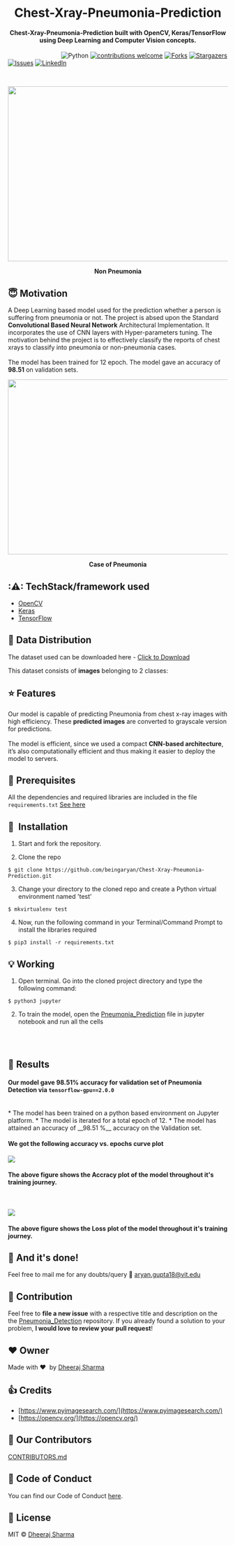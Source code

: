 
<h1 align="center">Chest-Xray-Pneumonia-Prediction</h1>

<div align= "center">
  <h4>Chest-Xray-Pneumonia-Prediction built with OpenCV, Keras/TensorFlow using Deep Learning and Computer Vision concepts. </h4>
</div>

&nbsp;&nbsp;&nbsp;&nbsp;&nbsp;&nbsp;&nbsp;&nbsp;&nbsp;&nbsp;&nbsp;&nbsp;&nbsp;&nbsp;&nbsp;&nbsp;&nbsp;&nbsp;&nbsp;&nbsp;&nbsp;&nbsp;&nbsp;&nbsp;&nbsp;&nbsp;&nbsp;&nbsp;&nbsp;&nbsp;
![Python](https://img.shields.io/badge/python-v3.6+-blue.svg)
[![contributions welcome](https://img.shields.io/badge/contributions-welcome-brightgreen.svg?style=flat)](https://github.com/dheerajsharma0401/Chest-Xrays-Pneumonia-Prediction/issues)
[![Forks](https://img.shields.io/github/forks/dheerajsharma0401/Chest-Xrays-Pneumonia-Predictionsvg?logo=github)](https://github.com/beingaryan/Chest-Xray-Pneumonia-Prediction/network/members)
[![Stargazers](https://img.shields.io/github/stars/dheerajsharma0401/Chest-Xrays-Pneumonia-Prediction.svg?logo=github)](https://github.com/beingaryan/Chest-Xray-Pneumonia-Prediction/stargazers)
[![Issues](https://img.shields.io/github/issues/dheerajsharma0401/Chest-Xrays-Pneumonia-Prediction.svg?logo=github)](https://github.com/dheerajsharma0401/Chest-Xrays-Pneumonia-Prediction/issues)
[![LinkedIn](https://img.shields.io/badge/-LinkedIn-black.svg?style=flat-square&logo=linkedin&colorB=555)](https://www.linkedin.com/in/dheeraj-sharma-142bb0190/)

&nbsp;&nbsp;&nbsp;&nbsp;&nbsp;&nbsp;&nbsp;&nbsp;&nbsp;&nbsp;&nbsp;&nbsp;&nbsp;&nbsp;&nbsp;&nbsp;&nbsp;&nbsp;&nbsp;&nbsp;&nbsp;&nbsp;&nbsp;&nbsp;&nbsp;&nbsp;&nbsp;&nbsp;&nbsp;&nbsp;&nbsp;&nbsp;&nbsp;&nbsp;&nbsp;
<p align="center"><img src="https://github.com/beingaryan/Chest-Xray-Pneumonia-Prediction/blob/main/Outputs/Non%20pneumonia.png" width="700" height="400"></p>
<p align="center"><b>Non Pneumonia</b></p>

## :innocent: Motivation
A Deep Learning based model used for the prediction whether a person is suffering from pneumonia or not. The project is absed upon the Standard __Convolutional Based Neural Network__ Architectural Implementation. It incorporates the use of CNN layers with Hyper-parameters tuning. The motivation behind the project is to effectively classify the reports of chest xrays to classify into pneumonia or non-pneumonia cases.
</br></br> The model has been trained for 12 epoch. The model gave an accuracy of __98.51__ on validation sets.




<!---Unable to communicate verbally is a disability. In order to communicate there are many ways, one of the most popular methods is the use of predefined sign languages. The purpose of this project is to bridge the __research gap__ and to contribute to recognize __American sign languages(ASL)__ with maximum efficiency. This repository focuses on the recognition of ASL in real time, converting predicted characters to sentences and output is generated in terms of voice formats. The system is trained by convolutional neural networks for the classification of __26 alphabets__ and one extra alphabet for null character. The proposed work has achieved an efficiency of __99.88%__ on the test set.--->


<p align="center"><img src="https://github.com/beingaryan/Chest-Xray-Pneumonia-Prediction/blob/main/Outputs/pneumonia.png" width="700" height="400"></p>

<p align="center"><b>Case of Pneumonia</b></p>

## :⚠: TechStack/framework used

- [OpenCV](https://opencv.org/)
- [Keras](https://keras.io/)
- [TensorFlow](https://www.tensorflow.org/)


## :file_folder: Data Distribution
The dataset used can be downloaded here - [Click to Download](https://drive.google.com/drive/folders/1f6QGKHQ2rJD3jCrumAKXPbUg_Q8TenFz?usp=sharing)

This dataset consists of __images__ belonging to 2 classes:
<!---*	__Training Set: 12845 images__<br />
<p align="center"><img src="https://github.com/beingaryan/Sign-To-Speech-Conversion/blob/master/Analysis/train_data_distribution.png" ></br><b>Train Data Statistics</b></p>
<!---<br />![](Analysis/train_data_distribution.png)<br />--->

<!---*	__Test Set: 4368 images__<br />
<p align="center"><img src="https://github.com/beingaryan/Sign-To-Speech-Conversion/blob/master/Analysis/test_data_Distribution.png" ></br><b>Test Data Statistics</b></p>
<!---<br />![](Analysis/train_data_distribution.png)<br />--->



## :star: Features
Our model is capable of predicting Pneumonia from chest x-ray images with high efficiency. These __predicted images__ are converted to grayscale version for predictions.</br></br>
The model is efficient, since we used a compact __CNN-based architecture__, it’s also computationally efficient and thus making it easier to deploy the model to servers.
<!---
## 🎨 Feature Extraction
* Gaussian filter is used as a pre-processing technique to make the image smooth and eliminate all the irrelevat noise.
* Intensity is analyzed and Non-Maximum suppression is implemented to remove false edges.
* For a better pre-processed image data, double thresholding is implemented to consider only the strong edges in the images.
* All the weak edges are finally removed and only the strong edges are consdered for the further phases. <br />
<br />![](Analysis/fe.png)<br />
The above figure shows pre-processed image with extracted features which is sent to the model for classification.--->


## :key: Prerequisites

All the dependencies and required libraries are included in the file <code>requirements.txt</code> [See here](https://github.com/dheerajsharma0401/Chest-Xrays-Pneumonia-Prediction/blob/main/requirements.txt)

## 🚀&nbsp; Installation
1. Start and fork the repository.

2. Clone the repo
```
$ git clone https://github.com/beingaryan/Chest-Xray-Pneumonia-Prediction.git
```

3. Change your directory to the cloned repo and create a Python virtual environment named 'test'
```
$ mkvirtualenv test
```

4. Now, run the following command in your Terminal/Command Prompt to install the libraries required
```
$ pip3 install -r requirements.txt
```

## :bulb: Working

1. Open terminal. Go into the cloned project directory and type the following command:
```
$ python3 jupyter
```

2. To train the model, open the [Pneumonia_Prediction](https://github.com/beingaryan/Chest-Xray-Pneumonia-Prediction/blob/main/PNEUMONIA_DETECTION.ipynb) file in jupyter notebook and run all the cells </br>

</br></br>
## :key: Results 
#### Our model gave 98.51% accuracy for validation set of Pneumonia Detection via <code>tensorflow-gpu==2.0.0</code>
<br />
* The model has been trained on a python based environment on Jupyter platform.
* The model is iterated for a total epoch of 12. 
* The model has attained an accuracy of __98.51 %__ accuracy on the Validation set.

#### We got the following accuracy vs. epochs curve plot
![](https://github.com/beingaryan/Chest-Xray-Pneumonia-Prediction/blob/main/Outputs/accuracy%20vs%20epochs.png)<br />
#### The above figure shows the Accracy plot of the model throughout it's training journey. 

<br /><br />![](https://github.com/beingaryan/Chest-Xray-Pneumonia-Prediction/blob/main/Outputs/loss%20vs%20epochs.png)<br/>
#### The above figure shows the Loss plot of the model throughout it's training journey. 


## :clap: And it's done!
Feel free to mail me for any doubts/query 
:email: aryan.gupta18@vit.edu



## :handshake: Contribution
Feel free to **file a new issue** with a respective title and description on the the [Pneumonia_Detection](https://github.com/beingaryan/Chest-Xray-Pneumonia-Prediction/issues) repository. If you already found a solution to your problem, **I would love to review your pull request**!


## :heart: Owner
Made with :heart:&nbsp;  by [Dheeraj Sharma](https://github.com/dheerajsharma0401)


## :+1: Credits
* [https://www.pyimagesearch.com/](https://www.pyimagesearch.com/)
* [https://opencv.org/](https://opencv.org/)


## :handshake: Our Contributors
[CONTRIBUTORS.md](/CONTRIBUTORS.md)

## :eyes: Code of Conduct

You can find our Code of Conduct [here](/CODE_OF_CONDUCT.md).


## :eyes: License
MIT © [Dheeraj Sharma](https://github.com/dheerajsharma0401/Chest-Xrays-Pneumonia-Prediction/blob/main/LICENSE)








